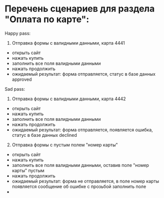 # Перечень сценариев для раздела "Оплата по карте":
Happy pass:

1. Отправка формы с валидными данными, карта 4441
 - открыть сайт
 - нажать купить
 - заполнить все поля валидными данными
 - нажать продолжить
 - ожидаемый результат: форма отправляется, статус в базе данных approved

Sad pass:

1. Отправка формы с валидными данными, карта 4442
 - открыть сайт
 - нажать купить
 - заполнить все поля валидными данными
 - нажать продолжить
 - ожидаемый результат: форма отправляется, появляется ошибка, статус в базе данных declined
2. Отправка формы с пустым полем "номер карты"
 - открыть сайт
 - нажать купить
 - заполнить все поля валидными данными, оставив поле "номер карты" пустым
 - нажать продолжить
 - ожидаемый результат: форма не отправляется, в поле номер карты появляется сообщение об ошибке с прозьбой заполнить поле
 -   
